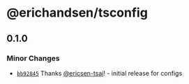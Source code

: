 # @erichandsen/tsconfig

## 0.1.0

### Minor Changes

- [`bb92845`](https://github.com/ericsen-tsai/site/commit/bb9284571dc8a49a0191b27c30b72d064d8c3cf5) Thanks [@ericsen-tsai](https://github.com/ericsen-tsai)! - initial release for configs
